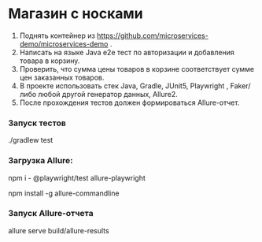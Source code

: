 # Магазин с носками

1. Поднять контейнер из https://github.com/microservices-demo/microservices-demo .
2. Написать на языке Java e2e тест по авторизации и добавления товара в корзину.
3. Проверить, что сумма цены товаров в корзине соответствует сумме цен заказанных товаров.
4. В проекте использовать стек Java, Gradle, JUnit5, Playwright , Faker/ либо любой другой генератор данных, Allure2. 
5. После прохождения тестов должен формироваться Allure-отчет.

### Запуск тестов

./gradlew test

### Загрузка Allure:

npm i - @playwright/test allure-playwright

npm install -g allure-commandline

### Запуск Allure-отчета

allure serve build/allure-results